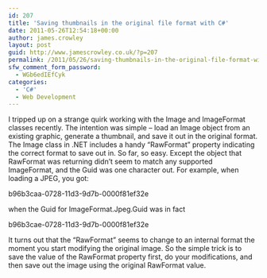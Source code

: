 ```yaml
---
id: 207
title: 'Saving thumbnails in the original file format with C#'
date: 2011-05-26T12:54:18+00:00
author: james.crowley
layout: post
guid: http://www.jamescrowley.co.uk/?p=207
permalink: /2011/05/26/saving-thumbnails-in-the-original-file-format-with-c/
sfw_comment_form_password:
  - WGb6edIEfCyk
categories:
  - 'C#'
  - Web Development
---
```

I tripped up on a strange quirk working with the Image and ImageFormat classes recently. The intention was simple &#8211; load an Image object from an existing graphic, generate a thumbnail, and save it out in the original format. The Image class in .NET includes a handy &#8220;RawFormat&#8221; property indicating the correct format to save out in. So far, so easy. Except the object that RawFormat was returning didn&#8217;t seem to match any supported ImageFormat, and the Guid was one character out. For example, when loading a JPEG, you got:

b96b3caa-0728-11d3-9d7b-0000f81ef32e

when the Guid for ImageFormat.Jpeg.Guid was in fact

b96b3cae-0728-11d3-9d7b-0000f81ef32e

It turns out that the &#8220;RawFormat&#8221; seems to change to an internal format the moment you start modifying the original image. So the simple trick is to save the value of the RawFormat property first, do your modifications, and then save out the image using the original RawFormat value.